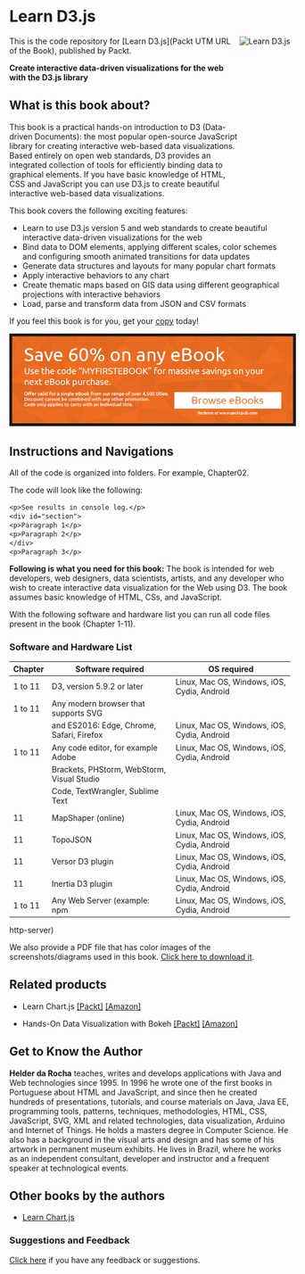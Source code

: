 # Learn D3.js 

<a href="Packt UTM URL of the Book"><img src="Cover Image URL of the Book" alt="Learn D3.js" height="256px" align="right"></a>

This is the code repository for [Learn D3.js](Packt UTM URL of the Book), published by Packt.

**Create interactive data-driven visualizations for the web with the D3.js library**

## What is this book about?
This book is a practical hands-on introduction to D3 (Data-driven Documents): the most popular open-source JavaScript library for creating interactive web-based data visualizations. Based entirely on open web standards, D3 provides an integrated collection of tools for efficiently binding data to graphical elements. If you have basic knowledge of HTML, CSS and JavaScript you can use D3.js to create beautiful interactive web-based data visualizations.

This book covers the following exciting features:
* Learn to use D3.js version 5 and web standards to create beautiful interactive data-driven visualizations for the web
* Bind data to DOM elements, applying different scales, color schemes and configuring smooth animated transitions for data updates
* Generate data structures and layouts for many popular chart formats 
* Apply interactive behaviors to any chart
* Create thematic maps based on GIS data using different geographical projections with interactive behaviors 
* Load, parse and transform data from JSON and CSV formats


If you feel this book is for you, get your [copy](https://www.amazon.com/dp/1838645578) today!

<a href="https://www.packtpub.com/?utm_source=github&utm_medium=banner&utm_campaign=GitHubBanner"><img src="https://raw.githubusercontent.com/PacktPublishing/GitHub/master/GitHub.png" 
alt="https://www.packtpub.com/" border="5" /></a>


## Instructions and Navigations
All of the code is organized into folders. For example, Chapter02.

The code will look like the following:
```
<p>See results in console log.</p>
<div id="section">
<p>Paragraph 1</p>
<p>Paragraph 2</p>
</div>
<p>Paragraph 3</p>

```

**Following is what you need for this book:**
The book is intended for web developers, web designers, data scientists, artists, and any developer who wish to create interactive data visualization for the Web using D3. The book assumes basic knowledge of HTML, CSs, and JavaScript.

With the following software and hardware list you can run all code files present in the book (Chapter 1-11).

### Software and Hardware List

| Chapter  | Software required                          | OS required                                  |
| -------- | -------------------------------------------| ---------------------------------------------|
| 1 to 11  | D3, version 5.9.2 or later                 | Linux, Mac OS, Windows, iOS, Cydia, Android  |
| 1 to 11  | Any modern browser that supports SVG       |                                              |
|          | and ES2016: Edge, Chrome, Safari, Firefox  | Linux, Mac OS, Windows, iOS, Cydia, Android  |
| 1 to 11  | Any code editor, for example Adobe         | Linux, Mac OS, Windows, iOS, Cydia, Android  |
|          | Brackets, PHStorm, WebStorm, Visual Studio |                                              |
|          | Code, TextWrangler, Sublime Text           |                                              |
| 11       | MapShaper (online)                         | Linux, Mac OS, Windows, iOS, Cydia, Android  |
| 11       | TopoJSON                                   | Linux, Mac OS, Windows, iOS, Cydia, Android  |
| 11       | Versor D3 plugin                           | Linux, Mac OS, Windows, iOS, Cydia, Android  |
| 11       | Inertia D3 plugin                          | Linux, Mac OS, Windows, iOS, Cydia, Android  |
| 1 to 11  | Any Web Server (example: npm               | Linux, Mac OS, Windows, iOS, Cydia, Android  | 
http-server)

We also provide a PDF file that has color images of the screenshots/diagrams used in this book. [Click here to download it](https://www.packtpub.com/sites/default/files/downloads/9781838645571_ColorImages.pdf).

## Related products
* Learn Chart.js [[Packt]](https://www.packtpub.com/web-development/learn-chartjs?utm_source=github&utm_medium=repository&utm_campaign=9781789342482) [[Amazon]](https://www.amazon.com/dp/1789342481)

* Hands-On Data Visualization with Bokeh [[Packt]](https://prod.packtpub.com/in/big-data-and-business-intelligence/hands-data-visualization-bokeh?utm_source=github&utm_medium=repository&utm_campaign=9781789135404) [[Amazon]](https://www.amazon.com/dp/1789135400)

## Get to Know the Author
**Helder da Rocha**
teaches, writes and develops applications with Java and Web technologies since 1995. In 1996 he wrote one of the first books in Portuguese about HTML and JavaScript, and since then he created hundreds of presentations, tutorials, and course materials on Java, Java EE, programming tools, patterns, techniques, methodologies, HTML, CSS, JavaScript, SVG, XML and related technologies, data visualization, Arduino and Internet of Things. He holds a masters degree in Computer Science. He also has a background in the visual arts and design and has some of his artwork in permanent museum exhibits. He lives in Brazil, where he works as an independent consultant, developer and instructor and a frequent speaker at technological events.


## Other books by the authors
* [Learn Chart.js](https://prod.packtpub.com/in/web-development/learn-chartjs?utm_source=github&utm_medium=repository&utm_campaign=9781789342482)

### Suggestions and Feedback
[Click here](https://docs.google.com/forms/d/e/1FAIpQLSdy7dATC6QmEL81FIUuymZ0Wy9vH1jHkvpY57OiMeKGqib_Ow/viewform) if you have any feedback or suggestions.
